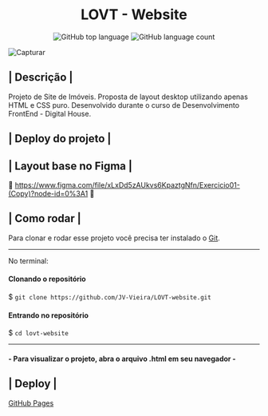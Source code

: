 <h1 align="center"> LOVT - Website </h1>

<p align="center">
  <img alt="GitHub top language" src="https://img.shields.io/github/languages/top/JV-Vieira/LOVT-website.svg?color=0489B1">

  <img alt="GitHub language count" src="https://img.shields.io/github/languages/count/JV-Vieira/LOVT-website.svg?color=0489B1">
  
</p>

![Capturar](https://user-images.githubusercontent.com/100887684/177056637-1d1b52ba-6b30-4037-8c3e-f4a688b60812.PNG)



## | Descrição |

Projeto de Site de Imóveis.
Proposta de layout desktop utilizando apenas HTML e CSS puro. 
Desenvolvido durante o curso de Desenvolvimento FrontEnd - Digital House.

## | Deploy do projeto |

<!-- 🔗 Em andamento 🔗 -->

## | Layout base no Figma |

🔗 https://www.figma.com/file/xLxDd5zAUkvs6KpaztgNfn/Exercicio01-(Copy)?node-id=0%3A1 🔗

## | Como rodar |

Para clonar e rodar esse projeto você precisa ter instalado o [Git](https://git-scm.com/). 

<hr>

No terminal:

#### Clonando o repositório
$ `git clone https://github.com/JV-Vieira/LOVT-website.git`

#### Entrando no repositório
$ `cd lovt-website`

<hr>

#### - Para visualizar o projeto, abra o arquivo .html em seu navegador -

## | Deploy |

[GitHub Pages](https://pages.github.com/)


